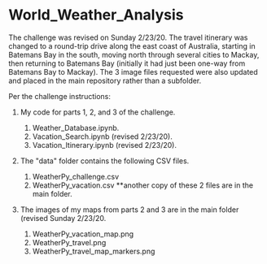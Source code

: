 # World_Weather_Analysis

The challenge was revised on Sunday 2/23/20.  The travel itinerary was changed to a round-trip drive along the east coast of Australia, starting in Batemans Bay in the south, moving north through several cities to Mackay, then returning to Batemans Bay (initially it had just been one-way from Batemans Bay to Mackay).  The 3 image files requested were also updated and placed in the main repository rather than a subfolder.

Per the challenge instructions:

1.  My code for parts 1, 2, and 3 of the challenge.
    1. Weather_Database.ipynb.
    2. Vacation_Search.ipynb (revised 2/23/20).
    3. Vacation_Itinerary.ipynb (revised 2/23/20).
    
2.  The "data" folder contains the following CSV files.
    1. WeatherPy_challenge.csv
    2. WeatherPy_vacation.csv
    **another copy of these 2 files are in the main folder.
    
3.  The images of my maps from parts 2 and 3 are in the main folder (revised Sunday 2/23/20.
    1. WeatherPy_vacation_map.png
    2. WeatherPy_travel.png
    3. WeatherPy_travel_map_markers.png
